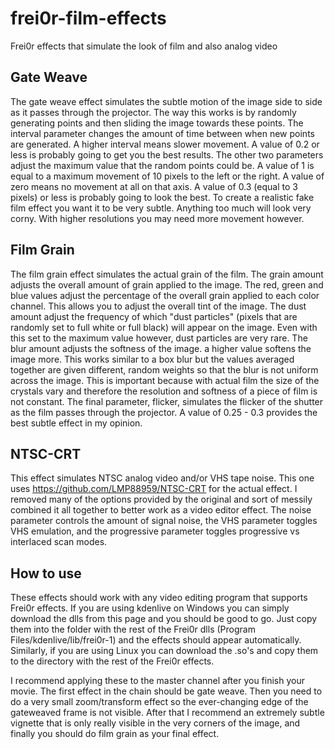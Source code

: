 # frei0r-film-effects
Frei0r effects that simulate the look of film and also analog video

## Gate Weave
The gate weave effect simulates the subtle motion of the image side to side as it passes through the projector. The way this works is by randomly generating points and then sliding the image towards these points. The interval parameter changes the amount of time between when new points are generated. A higher interval means slower movement. A value of 0.2 or less is probably going to get you the best results. The other two parameters adjust the maximum value that the random points could be. A value of 1 is equal to a maximum movement of 10 pixels to the left or the right. A value of zero means no movement at all on that axis. A value of 0.3 (equal to 3 pixels) or less is probably going to look the best. To create a realistic fake film effect you want it to be very subtle. Anything too much will look very corny. With higher resolutions you may need more movement however.

## Film Grain
The film grain effect simulates the actual grain of the film. The grain amount adjusts the overall amount of grain applied to the image. The red, green and blue values adjust the percentage of the overall grain applied to each color channel. This allows you to adjust the overall tint of the image. The dust amount adjust the frequency of which "dust particles" (pixels that are randomly set to full white or full black) will appear on the image. Even with this set to the maximum value however, dust particles are very rare. The blur amount adjusts the softness of the image. a higher value softens the image more. This works similar to a box blur but the values averaged together are given different, random weights so that the blur is not uniform across the image. This is important because with actual film the size of the crystals vary and therefore the resolution and softness of a piece of film is not constant. The final parameter, flicker, simulates the flicker of the shutter as the film passes through the projector. A value of 0.25 - 0.3 provides the best subtle effect in my opinion.

## NTSC-CRT
This effect simulates NTSC analog video and/or VHS tape noise. This one uses https://github.com/LMP88959/NTSC-CRT for the actual effect. I removed many of the options provided by the original and sort of messily combined it all together to better work as a video editor effect. The noise parameter controls the amount of signal noise, the VHS parameter toggles VHS emulation, and the progressive parameter toggles progressive vs interlaced scan modes.

## How to use
These effects should work with any video editing program that supports Frei0r effects. If you are using kdenlive on Windows you can simply download the dlls from this page and you should be good to go. Just copy them into the folder with the rest of the Frei0r dlls (Program Files/kdenlive/lib/frei0r-1) and the effects should appear automatically. Similarly, if you are using Linux you can download the .so's and copy them to the directory with the rest of the Frei0r effects.

I recommend applying these to the master channel after you finish your movie. The first effect in the chain should be gate weave. Then you need to do a very small zoom/transform effect so the ever-changing edge of the gateweaved frame is not visible. After that I recommend an extremely subtle vignette that is only really visible in the very corners of the image, and finally you should do film grain as your final effect.
